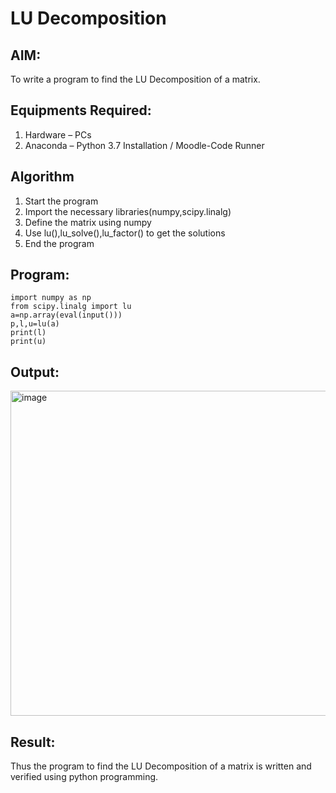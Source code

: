 # LU Decomposition 

## AIM:
To write a program to find the LU Decomposition of a matrix.

## Equipments Required:
1. Hardware – PCs
2. Anaconda – Python 3.7 Installation / Moodle-Code Runner

## Algorithm
1. Start the program
2. Import the necessary libraries(numpy,scipy.linalg)
3. Define the matrix using numpy
4. Use lu(),lu_solve(),lu_factor() to get the solutions
5. End the program

## Program:
```
import numpy as np
from scipy.linalg import lu 
a=np.array(eval(input()))
p,l,u=lu(a)
print(l)
print(u)
```

## Output:

<img width="1253" height="520" alt="image" src="https://github.com/user-attachments/assets/c29b42cb-a5de-443c-87bd-b29cf7768a69" />


## Result:
Thus the program to find the LU Decomposition of a matrix is written and verified using python programming.

